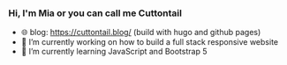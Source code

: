 ### Hi, I'm Mia or you can call me Cuttontail

- 🌐 blog: https://cuttontail.blog/ (build with hugo and github pages)
- 🔭 I’m currently working on how to build a full stack responsive website
- 🌱 I’m currently learning JavaScript and Bootstrap 5
